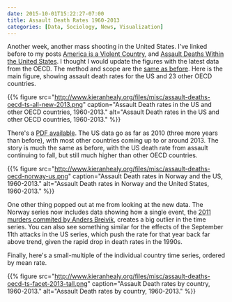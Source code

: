 ```yaml
---
date: 2015-10-01T15:22:27-07:00
title: Assault Death Rates 1960-2013
categories: [Data, Sociology, News, Visualization]
---
```


Another week, another mass shooting in the United States. I've linked before to my posts [America is a Violent Country](http://www.kieranhealy.org/blog/archives/2012/07/20/america-is-a-violent-country/), and [Assault Deaths Within the United States](http://www.kieranhealy.org/blog/archives/2012/07/21/assault-deaths-within-the-united-states/). I thought I would update the figures with the latest data from the OECD. The method and scope are the [same as before](http://kieranhealy.org/blog/archives/2012/12/18/assault-death-rates-in-america-some-follow-up/). Here is the main figure, showing assault death rates for the US and 23 other OECD countries. 

{{% figure src="http://www.kieranhealy.org/files/misc/assault-deaths-oecd-ts-all-new-2013.png" caption="Assault Death rates in the US and other OECD countries, 1960-2013." alt="Assault Death rates in the US and other OECD countries, 1960-2013." %}}

There's a [PDF available](http://www.kieranhealy.org/files/misc/assault-deaths-oecd-ts-all-new.pdf). The US data go as far as 2010 (three more years than before), with most other countries coming up to or around 2013. The story is much the same as before, with the US death rate from assault continuing to fall, but still much higher than other OECD countries.

{{% figure src="http://www.kieranhealy.org/files/misc/assault-deaths-oecd-norway-us.png" caption="Assault Death rates in Norway and the US, 1960-2013." alt="Assault Death rates in Norway and the United States, 1960-2013." %}}

One other thing popped out at me from looking at the new data. The Norway series now includes data showing how a single event, the [2011 murders commited by Anders Breivik](https://en.wikipedia.org/wiki/2011_Norway_attacks), creates a big outlier in the time series. You can also see something similar for the effects of the September 11th attacks in the US series, which push the rate for that year back far above trend, given the rapid drop in death rates in the 1990s.

Finally, here's a small-multiple of the individual country time series, ordered by mean rate.

{{% figure src="http://www.kieranhealy.org/files/misc/assault-deaths-oecd-ts-facet-2013-tall.png" caption="Assault Death rates by country, 1960-2013." alt="Assault Death rates by country, 1960-2013." %}}







